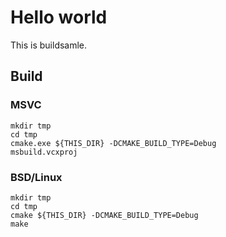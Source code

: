 # Hello world

This is buildsamle.

## Build

### MSVC

```shell
mkdir tmp
cd tmp
cmake.exe ${THIS_DIR} -DCMAKE_BUILD_TYPE=Debug
msbuild.vcxproj
```

### BSD/Linux

```shell
mkdir tmp
cd tmp
cmake ${THIS_DIR} -DCMAKE_BUILD_TYPE=Debug
make
```
